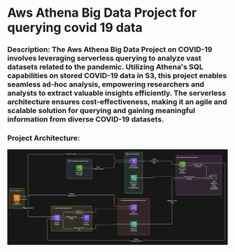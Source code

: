 # Aws Athena Big Data Project for querying covid 19 data

### Description: The Aws Athena Big Data Project on COVID-19 involves leveraging serverless querying to analyze vast datasets related to the pandemic. Utilizing Athena's SQL capabilities on stored COVID-19 data in S3, this project enables seamless ad-hoc analysis, empowering researchers and analysts to extract valuable insights efficiently. The serverless architecture ensures cost-effectiveness, making it an agile and scalable solution for querying and gaining meaningful information from diverse COVID-19 datasets.

### Project Architecture:
![alt text](image.png)